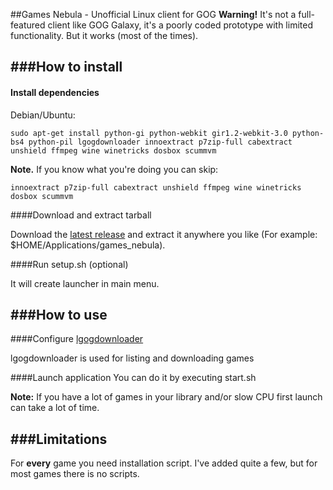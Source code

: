 ##Games Nebula - Unofficial Linux client for GOG
**Warning!** It's not a full-featured client like GOG Galaxy, it's a poorly coded prototype with limited functionality. But it works (most of the times).

###How to install
---
#### Install dependencies

Debian/Ubuntu:

    sudo apt-get install python-gi python-webkit gir1.2-webkit-3.0 python-bs4 python-pil lgogdownloader innoextract p7zip-full cabextract unshield ffmpeg wine winetricks dosbox scummvm 

**Note.** If you know what you're doing you can skip: 

    innoextract p7zip-full cabextract unshield ffmpeg wine winetricks dosbox scummvm

####Download and extract tarball

Download the [latest release](https://github.com/yancharkin/games_nebula/releases) and extract it anywhere you like (For example: $HOME/Applications/games_nebula).

####Run setup.sh (optional)

It will create launcher in main menu.

###How to use
---
####Configure [lgogdownloader](https://github.com/Sude-/lgogdownloader)

lgogdownloader is used for listing and downloading games

####Launch application
You can do it by executing start.sh

**Note:** If you have a lot of games in your library and/or slow CPU first launch can take a lot of time.

###Limitations
---
For **every** game you need installation script. I've added quite a few, but for most games there is no scripts.